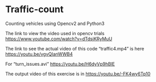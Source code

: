 # Traffic-count
Counting vehicles using Opencv2 and Python3

The link to view the video used in opencv trials https://www.youtube.com/watch?v=dTdsjKRyMuU 

The link to see the actual video of this code “traffic4.mp4” is here https://youtu.be/vgvQIanWWB4

For “turn_issues.avi” https://youtu.be/H6dyVp9hBlE 

The output video of this exercise is in https://youtu.be/-FK4wy6Tp10
